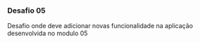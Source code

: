 ### Desafio 05

Desafio onde deve adicionar novas funcionalidade na aplicação desenvolvida no modulo 05

